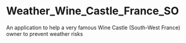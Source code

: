 # Weather_Wine_Castle_France_SO
An application to help a very famous Wine Castle (South-West France) owner to prevent weather risks
